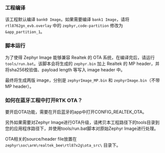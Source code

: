 ### 工程编译

该工程默认编译 `bank0 Image`。如果需要编译 `bank1 Image`，请将 `rtl8762gn_evb.overlay` 中的 `zephyr,code-partition` 修改为 `&app_partition_1`。

### 脚本运行

为了使得 Zephyr Image 能够兼容 Realtek 的 OTA 系统，在编译完后，请运行 `tools/run.bat`。该脚本会将生成的 `zephyr.bin` 加上 Realtek 的 MP header，并将sha256校验值、payload length 等写入 image header 中。

最终将生成两版 image，分别是 `zephyrImage_MP.bin` 和 `zephyrImage.bin`（不带 MP header）。

### 如何在蓝牙工程中打开RTK OTA？

要开启OTA功能，需要在开启蓝牙的app中打开CONFIG_REALTEK_OTA。

另外如果需要对Zephyr Image进行OTA升级，请拷贝本工程路径下的tools目录到您的应用程序路径下，并使用tools/run.bat脚本对原始Zephyr Image进行处理。

OTA相关的source/header file放置在 `zephyr\soc\arm\realtek_bee\rtl87x2g\ota_src\` 目录下。